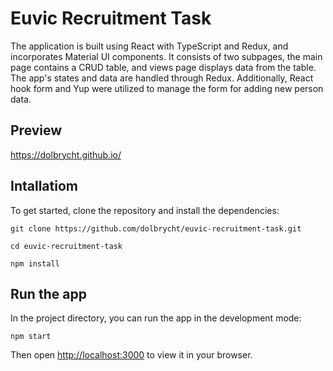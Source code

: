 # Euvic Recruitment Task
The application is built using React with TypeScript and Redux, and incorporates Material UI components. It consists of two subpages, the main page contains a CRUD table, and views page displays data from the table. The app's states and data are handled through Redux. Additionally, React hook form and Yup were utilized to manage the form for adding new person data.

## Preview

https://dolbrycht.github.io/

## Intallatiom

To get started, clone the repository and install the dependencies:

 `git clone https://github.com/dolbrycht/euvic-recruitment-task.git`
 
 `cd euvic-recruitment-task`
 
 `npm install`

## Run the app

In the project directory, you can run the app in the development mode:

 `npm start`

Then open [http://localhost:3000](http://localhost:3000) to view it in your browser.


